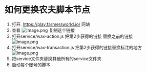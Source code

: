 # 如何更换农夫脚本节点
1. 打开. https://play.farmersworld.io/ 网站
2. 查看 ![image.png](https://s2.loli.net/2021/12/11/1rni2lahs5YjFUA.png) 复制这个链接
3. 打开service/wax-action.js  把第2步获得的链接 替换之前的链接 ![image.png](https://s2.loli.net/2021/12/11/qa9Hlpne4LF5jZU.png)
4. 打开service/wax-transaction.js 把第2步获得的链接替换标注的地方 ![image.png](https://s2.loli.net/2021/12/11/LiqcEOp9hfrVRIg.png)
5. 把service文件夹替换其他所有的service文件夹
6. 启动每个账号的脚本
